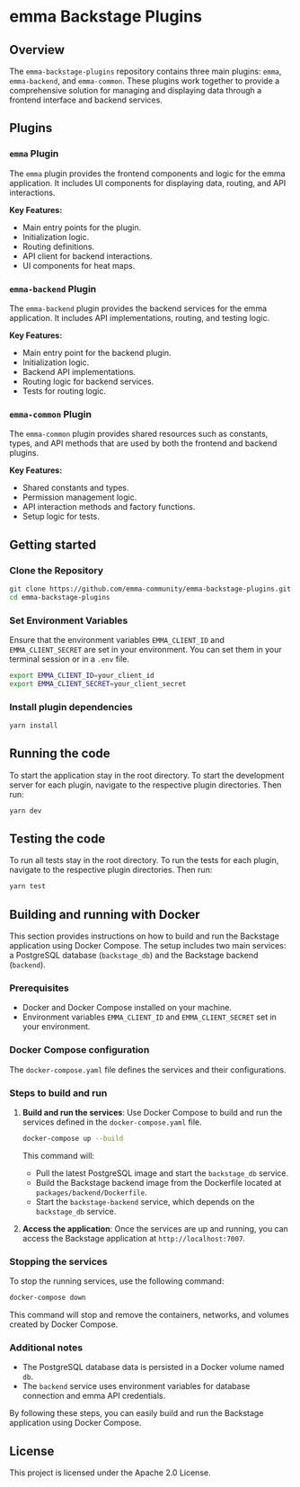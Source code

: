 # emma Backstage Plugins

## Overview

The `emma-backstage-plugins` repository contains three main plugins: `emma`, `emma-backend`, and `emma-common`. These plugins work together to provide a comprehensive solution for managing and displaying data through a frontend interface and backend services.

## Plugins

### `emma` Plugin

The `emma` plugin provides the frontend components and logic for the emma application. It includes UI components for displaying data, routing, and API interactions.

**Key Features:**

- Main entry points for the plugin.
- Initialization logic.
- Routing definitions.
- API client for backend interactions.
- UI components for heat maps.

### `emma-backend` Plugin

The `emma-backend` plugin provides the backend services for the emma application. It includes API implementations, routing, and testing logic.

**Key Features:**

- Main entry point for the backend plugin.
- Initialization logic.
- Backend API implementations.
- Routing logic for backend services.
- Tests for routing logic.

### `emma-common` Plugin

The `emma-common` plugin provides shared resources such as constants, types, and API methods that are used by both the frontend and backend plugins.

**Key Features:**

- Shared constants and types.
- Permission management logic.
- API interaction methods and factory functions.
- Setup logic for tests.

## Getting started

### Clone the Repository

```sh
git clone https://github.com/emma-community/emma-backstage-plugins.git
cd emma-backstage-plugins
```

### Set Environment Variables

Ensure that the environment variables `EMMA_CLIENT_ID` and `EMMA_CLIENT_SECRET` are set in your environment. You can set them in your terminal session or in a `.env` file.

```sh
export EMMA_CLIENT_ID=your_client_id
export EMMA_CLIENT_SECRET=your_client_secret
```

### Install plugin dependencies

```sh
yarn install
```

## Running the code

To start the application stay in the root directory. To start the development server for each plugin, navigate to the respective plugin directories. Then run:

```sh
yarn dev
```

## Testing the code

To run all tests stay in the root directory. To run the tests for each plugin, navigate to the respective plugin directories. Then run:

```sh
yarn test
```

## Building and running with Docker

This section provides instructions on how to build and run the Backstage application using Docker Compose. The setup includes two main services: a PostgreSQL database (`backstage_db`) and the Backstage backend (`backend`).

### Prerequisites

- Docker and Docker Compose installed on your machine.
- Environment variables `EMMA_CLIENT_ID` and `EMMA_CLIENT_SECRET` set in your environment.

### Docker Compose configuration

The `docker-compose.yaml` file defines the services and their configurations.

### Steps to build and run

1. **Build and run the services**:
   Use Docker Compose to build and run the services defined in the `docker-compose.yaml` file.

   ```sh
   docker-compose up --build
   ```

   This command will:
   - Pull the latest PostgreSQL image and start the `backstage_db` service.
   - Build the Backstage backend image from the Dockerfile located at `packages/backend/Dockerfile`.
   - Start the `backstage-backend` service, which depends on the `backstage_db` service.

2. **Access the application**:
   Once the services are up and running, you can access the Backstage application at `http://localhost:7007`.

### Stopping the services

To stop the running services, use the following command:

```sh
docker-compose down
```

This command will stop and remove the containers, networks, and volumes created by Docker Compose.

### Additional notes

- The PostgreSQL database data is persisted in a Docker volume named `db`.
- The `backend` service uses environment variables for database connection and emma API credentials.

By following these steps, you can easily build and run the Backstage application using Docker Compose.

## License

This project is licensed under the Apache 2.0 License.
